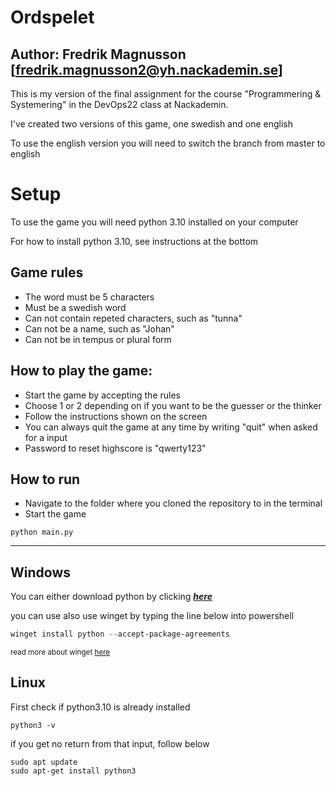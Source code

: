# Ordspelet
## Author: Fredrik Magnusson [fredrik.magnusson2@yh.nackademin.se] ##

This is my version of the final assignment for the course "Programmering & Systemering" in the DevOps22 class at Nackademin.

I've created two versions of this game, one swedish and one english

To use the english version you will need to switch the branch from master to english


# **Setup** 
To use the game you will need python 3.10 installed on your computer

For how to install python 3.10, see instructions at the bottom


## **Game rules** ##
- The word must be 5 characters 
- Must be a swedish word
- Can not contain repeted characters, such as "tunna"
- Can not be a name, such as "Johan"
- Can not be in tempus or plural form

## **How to play the game:** ##
- Start the game by accepting the rules
- Choose 1 or 2 depending on if you want to be the guesser or the thinker
- Follow the instructions shown on the screen
- You can always quit the game at any time by writing "quit" when asked for a input
- Password to reset highscore is "qwerty123"

## **How to run** ##
- Navigate to the folder where you cloned the repository to in the terminal
- Start the game
```
python main.py 
```
-----



## **Windows** ##
You can either download python by clicking **_[here](https://www.python.org/downloads/)_**

you can use also use winget by typing the line below into powershell
```powershell
winget install python --accept-package-agreements
```
<sup>read more about winget [here](https://learn.microsoft.com/en-us/windows/package-manager/winget/)</sup>

## **Linux** ##
First check if python3.10 is already installed
```
python3 -v
```
if you get no return from that input, follow below
```
sudo apt update
sudo apt-get install python3
```
